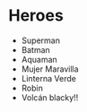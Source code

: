 # Heroes

* Superman
* Batman
* Aquaman
* Mujer Maravilla
* Linterna Verde
* Robin
* Volcán blacky!!
